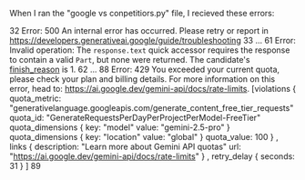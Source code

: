 When I ran the "google vs conpetitiors.py" file, I recieved these errors:

32
Error: 500 An internal error has occurred. Please retry or report in https://developers.generativeai.google/guide/troubleshooting
33
...
61
Error: Invalid operation: The `response.text` quick accessor requires the response to contain a valid `Part`, but none were returned. The candidate's [finish_reason](https://ai.google.dev/api/generate-content#finishreason) is 1.
62
...
88
Error: 429 You exceeded your current quota, please check your plan and billing details. For more information on this error, head to: https://ai.google.dev/gemini-api/docs/rate-limits. [violations {
  quota_metric: "generativelanguage.googleapis.com/generate_content_free_tier_requests"
  quota_id: "GenerateRequestsPerDayPerProjectPerModel-FreeTier"
  quota_dimensions {
    key: "model"
    value: "gemini-2.5-pro"
  }
  quota_dimensions {
    key: "location"
    value: "global"
  }
  quota_value: 100
}
, links {
  description: "Learn more about Gemini API quotas"
  url: "https://ai.google.dev/gemini-api/docs/rate-limits"
}
, retry_delay {
  seconds: 31
}
]
89